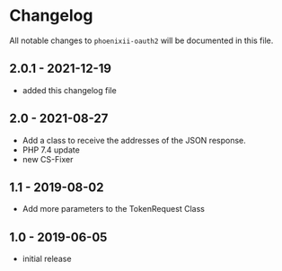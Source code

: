 # Changelog

All notable changes to `phoenixii-oauth2` will be documented in this file.

## 2.0.1 - 2021-12-19

- added this changelog file

## 2.0 - 2021-08-27

- Add a class to receive the addresses of the JSON response.
- PHP 7.4 update
- new CS-Fixer

## 1.1 - 2019-08-02

- Add more parameters to the TokenRequest Class

## 1.0 - 2019-06-05

- initial release
